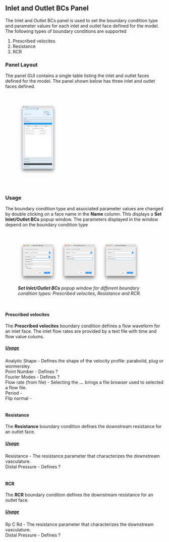## Inlet and Outlet BCs Panel

The Inlet and Outlet BCs panel is used to set the boundary condition type and parameter values for each inlet and outlet
face defined for the model. The following types of boundary conditions are supported

<ol>
  <li>Prescribed velocites</li>
  <li>Resistance</li>
  <li>RCR</li>
</ol>

### Panel Layout

The panel GUI contains a single table listing the inlet and outlet faces defined for the model. The panel shown below has
three inlet and outlet faces defined.

<br>
<figure>
  <img src="/documentation/rom_simulation/tool/images/bcs-panel.png" style="float: left; width: 30%; margin-right: 1%; margin-bottom: 0.5em;">
  <p style="clear: both;">
</figure>
<br>

### Usage

The boundary condition type and associated parameter values are changed by double clicking on a face name in the **Name** column.
This displays a **Set Inlet/Outlet BCs** popup window. The parameters displayed in the window depend on the boundary condition
type

<br>
<figure>
  <img src="/documentation/rom_simulation/tool/images/bcs-pres-vel.png" style="float: left; width: 30%; margin-right: 1%; margin-bottom: 0.5em;">
  <img src="/documentation/rom_simulation/tool/images/bcs-res.png" style="float: left; width: 30%; margin-right: 1%; margin-bottom: 0.5em;">
  <img src="/documentation/rom_simulation/tool/images/bcs-rcr.png" style="float: left; width: 30%; margin-right: 1%; margin-bottom: 0.5em;">
  <p style="clear: both;">
  <figcaption> <i><b>Set Inlet/Outlet BCs</b> popup window for different boundary condition types: Prescribed velocites, Resistance and RCR.</i></figcaption>
</figure>
<br>

#### Prescribed velocites

The **Prescribed velocites** boundary condition defines a flow waveform for an inlet face. The inlet flow rates are provided by a text file
with time and flow value colums.

<h5><u>Usage</u></h5> 
Analytic Shape - Defines the shape of the velocity profile: parabolid, plug or wormersley.
<br>
Point Number - Defines ?
<br>
Fourier Modes - Defines ?
<br>
Flow rate (from file) - Selecting the <strong>...</strong> brings a file browser used to selected a flow file.
<br>
Period -
<br>
Flip normal -
<br>
<br>

#### Resistance

The **Resistance** boundary condition defines the downstream resistance for an outlet face.

<h5><u>Usage</u></h5> 
Resistance - The resistance parameter that characterizes the downstream vasculature.
<br>
Distal Pressure - Defines ?
<br>
<br>

#### RCR

The **RCR** boundary condition defines the downstream resistance for an outlet face.

<h5><u>Usage</u></h5> 
Rp C Rd - The resistance parameter that characterizes the downstream vasculature.
<br>
Distal Pressure - Defines ?
